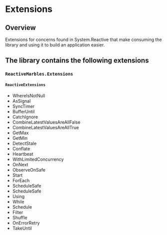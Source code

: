 # Extensions

## Overview
Extensions for concerns found in System.Reactive that make consuming the library and using it to build an application easier.

## The library contains the following extensions

### `ReactiveMarbles.Extensions`

#### `ReactiveExtensions`

- WhereIsNotNull
- AsSignal
- SyncTimer
- BufferUntil
- CatchIgnore
- CombineLatestValuesAreAllFalse
- CombineLatestValuesAreAllTrue
- GetMax
- GetMin
- DetectStale
- Conflate
- Heartbeat
- WithLimitedConcurrency
- OnNext
- ObserveOnSafe
- Start
- ForEach
- ScheduleSafe
- ScheduleSafe
- Using
- While
- Schedule
- Filter
- Shuffle
- OnErrorRetry
- TakeUntil
